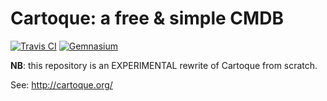 # Cartoque: a free & simple CMDB

[![Travis CI](https://secure.travis-ci.org/jbbarth/cartoque2.png)](http://travis-ci.org/jbbarth/cartoque2) [![Gemnasium](https://gemnasium.com/jbbarth/cartoque2.png)](https://gemnasium.com/jbbarth/cartoque2)

**NB**: this repository is an EXPERIMENTAL rewrite of Cartoque from scratch.

See: http://cartoque.org/
